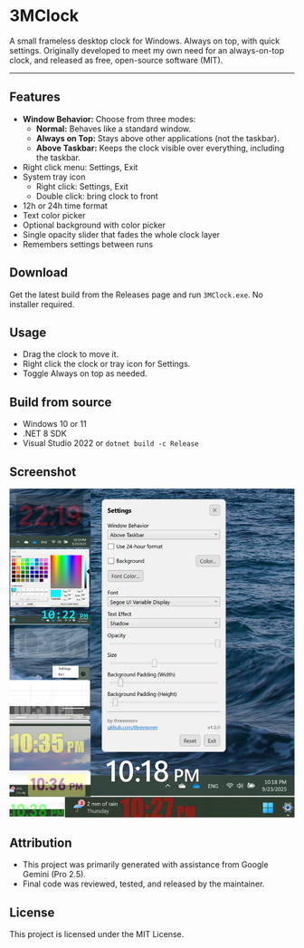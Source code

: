 # 3MClock

A small frameless desktop clock for Windows. Always on top, with quick settings. Originally developed to meet my own need for an always-on-top clock, and released as free, open-source software (MIT).


---

## Features

- **Window Behavior:** Choose from three modes:
    * **Normal:** Behaves like a standard window.
    * **Always on Top:** Stays above other applications (not the taskbar).
    * **Above Taskbar:** Keeps the clock visible over everything, including the taskbar.
- Right click menu: Settings, Exit
- System tray icon
  - Right click: Settings, Exit
  - Double click: bring clock to front
- 12h or 24h time format
- Text color picker
- Optional background with color picker
- Single opacity slider that fades the whole clock layer
- Remembers settings between runs

## Download
Get the latest build from the Releases page and run `3MClock.exe`. No installer required.

## Usage
- Drag the clock to move it.
- Right click the clock or tray icon for Settings.
- Toggle Always on top as needed.

## Build from source
- Windows 10 or 11
- .NET 8 SDK
- Visual Studio 2022 or `dotnet build -c Release`

## Screenshot

![3MClock](docs/screenshot.png)

## Attribution
- This project was primarily generated with assistance from Google Gemini (Pro 2.5).  
- Final code was reviewed, tested, and released by the maintainer.

## License
This project is licensed under the MIT License.